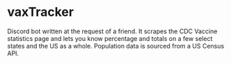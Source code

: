 # vaxTracker
Discord bot written at the request of a friend. It scrapes the CDC Vaccine statistics page and lets you know percentage and totals on a few select states and the US as a whole. 
Population data is sourced from a US Census API.
